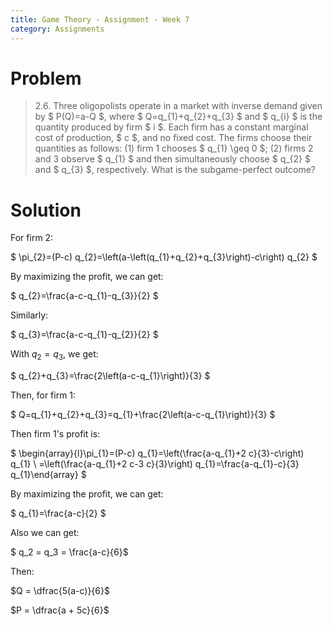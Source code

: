 ```yaml
---
title: Game Theory - Assignment - Week 7
category: Assignments
---
```


# Problem

> 2.6. Three oligopolists operate in a market with inverse demand given by $ P(Q)=a-Q $, where $ Q=q_{1}+q_{2}+q_{3} $ and $ q_{i} $ is the quantity produced by firm $ i $. Each firm has a constant marginal cost of production, $ c $, and no fixed cost. The firms choose their quantities as follows: (1) firm 1 chooses $ q_{1} \geq 0 $; (2) firms 2 and 3 observe $ q_{1} $ and then simultaneously choose $ q_{2} $ and $ q_{3} $, respectively. What is the subgame-perfect outcome?

# Solution 

For firm 2:

$ \pi_{2}=(P-c) q_{2}=\left(a-\left(q_{1}+q_{2}+q_{3}\right)-c\right) q_{2} $

By maximizing the profit, we can get:

$ q_{2}=\frac{a-c-q_{1}-q_{3}}{2} $

Similarly:

$ q_{3}=\frac{a-c-q_{1}-q_{2}}{2} $

With $q_2 = q_3$, we get:

$ q_{2}+q_{3}=\frac{2\left(a-c-q_{1}\right)}{3} $

Then, for firm 1:

$ Q=q_{1}+q_{2}+q_{3}=q_{1}+\frac{2\left(a-c-q_{1}\right)}{3} $

Then firm 1's profit is:

$ \begin{array}{l}\pi_{1}=(P-c) q_{1}=\left(\frac{a-q_{1}+2 c}{3}-c\right) q_{1} \\ =\left(\frac{a-q_{1}+2 c-3 c}{3}\right) q_{1}=\frac{a-q_{1}-c}{3} q_{1}\end{array} $

By maximizing the profit, we can get:

$ q_{1}=\frac{a-c}{2} $

Also we can get:

$ q_2 = q_3 = \frac{a-c}{6}$

Then:

$Q = \dfrac{5(a-c)}{6}$

$P = \dfrac{a + 5c}{6}$
